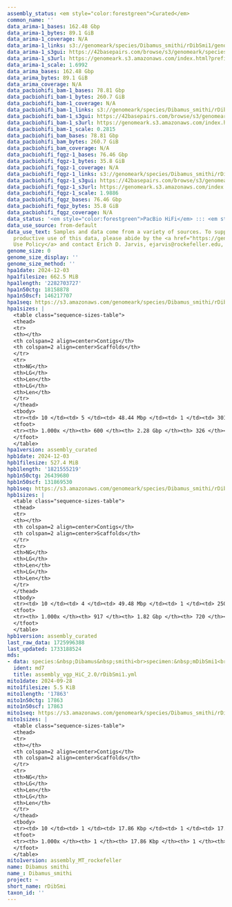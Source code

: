 ```yaml
---
assembly_status: <em style="color:forestgreen">Curated</em>
common_name: ''
data_arima-1_bases: 162.48 Gbp
data_arima-1_bytes: 89.1 GiB
data_arima-1_coverage: N/A
data_arima-1_links: s3://genomeark/species/Dibamus_smithi/rDibSmi1/genomic_data/arima/<br>
data_arima-1_s3gui: https://42basepairs.com/browse/s3/genomeark/species/Dibamus_smithi/rDibSmi1/genomic_data/arima/
data_arima-1_s3url: https://genomeark.s3.amazonaws.com/index.html?prefix=species/Dibamus_smithi/rDibSmi1/genomic_data/arima/
data_arima-1_scale: 1.6992
data_arima_bases: 162.48 Gbp
data_arima_bytes: 89.1 GiB
data_arima_coverage: N/A
data_pacbiohifi_bam-1_bases: 78.81 Gbp
data_pacbiohifi_bam-1_bytes: 260.7 GiB
data_pacbiohifi_bam-1_coverage: N/A
data_pacbiohifi_bam-1_links: s3://genomeark/species/Dibamus_smithi/rDibSmi1/genomic_data/pacbio_hifi/<br>
data_pacbiohifi_bam-1_s3gui: https://42basepairs.com/browse/s3/genomeark/species/Dibamus_smithi/rDibSmi1/genomic_data/pacbio_hifi/
data_pacbiohifi_bam-1_s3url: https://genomeark.s3.amazonaws.com/index.html?prefix=species/Dibamus_smithi/rDibSmi1/genomic_data/pacbio_hifi/
data_pacbiohifi_bam-1_scale: 0.2815
data_pacbiohifi_bam_bases: 78.81 Gbp
data_pacbiohifi_bam_bytes: 260.7 GiB
data_pacbiohifi_bam_coverage: N/A
data_pacbiohifi_fqgz-1_bases: 76.46 Gbp
data_pacbiohifi_fqgz-1_bytes: 35.8 GiB
data_pacbiohifi_fqgz-1_coverage: N/A
data_pacbiohifi_fqgz-1_links: s3://genomeark/species/Dibamus_smithi/rDibSmi1/genomic_data/pacbio_hifi/<br>
data_pacbiohifi_fqgz-1_s3gui: https://42basepairs.com/browse/s3/genomeark/species/Dibamus_smithi/rDibSmi1/genomic_data/pacbio_hifi/
data_pacbiohifi_fqgz-1_s3url: https://genomeark.s3.amazonaws.com/index.html?prefix=species/Dibamus_smithi/rDibSmi1/genomic_data/pacbio_hifi/
data_pacbiohifi_fqgz-1_scale: 1.9886
data_pacbiohifi_fqgz_bases: 76.46 Gbp
data_pacbiohifi_fqgz_bytes: 35.8 GiB
data_pacbiohifi_fqgz_coverage: N/A
data_status: '<em style="color:forestgreen">PacBio HiFi</em> ::: <em style="color:forestgreen">Arima</em>'
data_use_source: from-default
data_use_text: Samples and data come from a variety of sources. To support fair and
  productive use of this data, please abide by the <a href="https://genome10k.soe.ucsc.edu/data-use-policies/">Data
  Use Policy</a> and contact Erich D. Jarvis, ejarvis@rockefeller.edu, with any questions.
genome_size: 0
genome_size_display: ''
genome_size_method: ''
hpa1date: 2024-12-03
hpa1filesize: 662.5 MiB
hpa1length: '2282703727'
hpa1n50ctg: 18158878
hpa1n50scf: 146217707
hpa1seq: https://s3.amazonaws.com/genomeark/species/Dibamus_smithi/rDibSmi1/assembly_curated/rDibSmi1.hap1.cur.20241203.fasta.gz
hpa1sizes: |
  <table class="sequence-sizes-table">
  <thead>
  <tr>
  <th></th>
  <th colspan=2 align=center>Contigs</th>
  <th colspan=2 align=center>Scaffolds</th>
  </tr>
  <tr>
  <th>NG</th>
  <th>LG</th>
  <th>Len</th>
  <th>LG</th>
  <th>Len</th>
  </tr>
  </thead>
  <tbody>
  <tr><td> 10 </td><td> 5 </td><td> 48.44 Mbp </td><td> 1 </td><td> 301.69 Mbp </td></tr><tr><td> 20 </td><td> 10 </td><td> 39.78 Mbp </td><td> 2 </td><td> 250.08 Mbp </td></tr><tr><td> 30 </td><td> 16 </td><td> 33.25 Mbp </td><td> 3 </td><td> 189.33 Mbp </td></tr><tr><td> 40 </td><td> 23 </td><td> 25.51 Mbp </td><td> 5 </td><td> 170.22 Mbp </td></tr><tr style="background-color:#cccccc;"><td> 50 </td><td> 34 </td><td style="background-color:#88ff88;"> 18.16 Mbp </td><td> 6 </td><td style="background-color:#88ff88;"> 146.22 Mbp </td></tr><tr><td> 60 </td><td> 48 </td><td> 14.58 Mbp </td><td> 8 </td><td> 131.56 Mbp </td></tr><tr><td> 70 </td><td> 66 </td><td> 10.58 Mbp </td><td> 9 </td><td> 128.83 Mbp </td></tr><tr><td> 80 </td><td> 92 </td><td> 6.82 Mbp </td><td> 11 </td><td> 93.78 Mbp </td></tr><tr><td> 90 </td><td> 137 </td><td> 3.43 Mbp </td><td> 15 </td><td> 50.12 Mbp </td></tr><tr><td> 100 </td><td> 600 </td><td> 9.69 Kbp </td><td> 326 </td><td> 9.69 Kbp </td></tr></tbody>
  <tfoot>
  <tr><th> 1.000x </th><th> 600 </th><th> 2.28 Gbp </th><th> 326 </th><th> 2.28 Gbp </th></tr>
  </tfoot>
  </table>
hpa1version: assembly_curated
hpb1date: 2024-12-03
hpb1filesize: 527.4 MiB
hpb1length: '1821555219'
hpb1n50ctg: 26439680
hpb1n50scf: 131869530
hpb1seq: https://s3.amazonaws.com/genomeark/species/Dibamus_smithi/rDibSmi1/assembly_curated/rDibSmi1.hap2.cur.20241203.fasta.gz
hpb1sizes: |
  <table class="sequence-sizes-table">
  <thead>
  <tr>
  <th></th>
  <th colspan=2 align=center>Contigs</th>
  <th colspan=2 align=center>Scaffolds</th>
  </tr>
  <tr>
  <th>NG</th>
  <th>LG</th>
  <th>Len</th>
  <th>LG</th>
  <th>Len</th>
  </tr>
  </thead>
  <tbody>
  <tr><td> 10 </td><td> 4 </td><td> 49.48 Mbp </td><td> 1 </td><td> 250.59 Mbp </td></tr><tr><td> 20 </td><td> 8 </td><td> 43.01 Mbp </td><td> 2 </td><td> 189.17 Mbp </td></tr><tr><td> 30 </td><td> 12 </td><td> 38.71 Mbp </td><td> 3 </td><td> 170.44 Mbp </td></tr><tr><td> 40 </td><td> 17 </td><td> 31.68 Mbp </td><td> 4 </td><td> 146.48 Mbp </td></tr><tr style="background-color:#cccccc;"><td> 50 </td><td> 24 </td><td style="background-color:#88ff88;"> 26.44 Mbp </td><td> 6 </td><td style="background-color:#88ff88;"> 131.87 Mbp </td></tr><tr><td> 60 </td><td> 32 </td><td> 18.64 Mbp </td><td> 7 </td><td> 129.18 Mbp </td></tr><tr><td> 70 </td><td> 44 </td><td> 11.19 Mbp </td><td> 9 </td><td> 93.81 Mbp </td></tr><tr><td> 80 </td><td> 62 </td><td> 8.60 Mbp </td><td> 11 </td><td> 66.28 Mbp </td></tr><tr><td> 90 </td><td> 93 </td><td> 3.89 Mbp </td><td> 14 </td><td> 49.05 Mbp </td></tr><tr><td> 100 </td><td> 917 </td><td> 6.86 Kbp </td><td> 720 </td><td> 6.86 Kbp </td></tr></tbody>
  <tfoot>
  <tr><th> 1.000x </th><th> 917 </th><th> 1.82 Gbp </th><th> 720 </th><th> 1.82 Gbp </th></tr>
  </tfoot>
  </table>
hpb1version: assembly_curated
last_raw_data: 1725996388
last_updated: 1733188524
mds:
- data: species:&nbsp;Dibamus&nbsp;smithi<br>specimen:&nbsp;mDibSmi1<br>projects:&nbsp;<br>&nbsp;&nbsp;-&nbsp;vgp<br>assembled_by_group:&nbsp;Rockefeller<br>data_location:&nbsp;S3<br>release_to:&nbsp;S3<br>combine_for_curation:&nbsp;true<br>hap1:&nbsp;s3://genomeark/species/Dibamus_Smithi/rDibSmi1/assembly_vgp_HiC_2.0/evaluation/rDibSmi1.HiC.hap2.20240928.fasta.gz<br>hap2:&nbsp;s3://genomeark/species/Dibamus_Smithi/rDibSmi1/assembly_vgp_HiC_2.0/evaluation/rDibSmi1.HiC.hap1.20240928.fasta.gz<br>pretext_hap1:&nbsp;s3://genomeark/species/Dibamus_Smithi/rDibSmi1/assembly_vgp_HiC_2.0/evaluation/hap1/pretext/rDibSmi1_hap1__s2_heatmap.pretext<br>pretext_hap2:&nbsp;s3://genomeark/species/Dibamus_Smithi/rDibSmi1/assembly_vgp_HiC_2.0/evaluation/hap2/pretext/rDibSmi1_hap2__s2_heatmap.pretext<br>kmer_spectra_img:&nbsp;s3://genomeark/species/Dibamus_Smithi/rDibSmi1/species/Dibamus_Smithi/mDibSmi1/assembly_vgp_HiC_2.0/evaluation/merqury/mDibSmi1_png<br>pacbio_read_dir:&nbsp;s3://genomeark/species/Dibamus_Smithi/rDibSmi1/genomic_data/pacbio_hifi/<br>pacbio_read_type:&nbsp;hifi<br>hic_read_dir:&nbsp;s3://genomeark/species/Dibamus_Smithi/rDibSmi1/genomic_data/arima/<br>mito:&nbsp;s3://genomeark/species/species/Dibamus_Smithi/rDibSmi1/assembly_MT_rockefeller/rDibSmi1.MT.20240928.fasta<br>pipeline:&nbsp;<br>&nbsp;&nbsp;-&nbsp;hifiasm&nbsp;(0.19.8+galaxy0)<br>&nbsp;&nbsp;-&nbsp;yahs&nbsp;(1.2a.2+galaxy1)<br>notes:&nbsp;This&nbsp;was&nbsp;a&nbsp;Hifiasm-HiC&nbsp;assembly&nbsp;of&nbsp;rDibSmi1,&nbsp;resulting&nbsp;in&nbsp;two&nbsp;complete&nbsp;haplotypes.&nbsp;HiC&nbsp;scaffolding&nbsp;was&nbsp;performed&nbsp;with&nbsp;YaHS.&nbsp;The&nbsp;HiC&nbsp;prep&nbsp;kit&nbsp;used&nbsp;was&nbsp;Arima&nbsp;library&nbsp;prep.&nbsp;The&nbsp;HiC&nbsp;reads&nbsp;needed&nbsp;to&nbsp;have&nbsp;5&nbsp;bp&nbsp;trimmed&nbsp;from&nbsp;the&nbsp;5'&nbsp;end&nbsp;due&nbsp;to&nbsp;adapter&nbsp;left&nbsp;over&nbsp;from&nbsp;the&nbsp;Arima&nbsp;library&nbsp;prep&nbsp;kit.&nbsp;This&nbsp;is&nbsp;a&nbsp;VGP&nbsp;Phase&nbsp;1&nbsp;species&nbsp;we&nbsp;are&nbsp;submitting&nbsp;for&nbsp;dual&nbsp;curation.<br>
  ident: md7
  title: assembly_vgp_HiC_2.0/rDibSmi1.yml
mito1date: 2024-09-28
mito1filesize: 5.5 KiB
mito1length: '17863'
mito1n50ctg: 17863
mito1n50scf: 17863
mito1seq: https://s3.amazonaws.com/genomeark/species/Dibamus_smithi/rDibSmi1/assembly_MT_rockefeller/rDibSmi1.MT.20240928.fasta.gz
mito1sizes: |
  <table class="sequence-sizes-table">
  <thead>
  <tr>
  <th></th>
  <th colspan=2 align=center>Contigs</th>
  <th colspan=2 align=center>Scaffolds</th>
  </tr>
  <tr>
  <th>NG</th>
  <th>LG</th>
  <th>Len</th>
  <th>LG</th>
  <th>Len</th>
  </tr>
  </thead>
  <tbody>
  <tr><td> 10 </td><td> 1 </td><td> 17.86 Kbp </td><td> 1 </td><td> 17.86 Kbp </td></tr><tr><td> 20 </td><td> 1 </td><td> 17.86 Kbp </td><td> 1 </td><td> 17.86 Kbp </td></tr><tr><td> 30 </td><td> 1 </td><td> 17.86 Kbp </td><td> 1 </td><td> 17.86 Kbp </td></tr><tr><td> 40 </td><td> 1 </td><td> 17.86 Kbp </td><td> 1 </td><td> 17.86 Kbp </td></tr><tr style="background-color:#cccccc;"><td> 50 </td><td> 1 </td><td style="background-color:#ff8888;"> 17.86 Kbp </td><td> 1 </td><td style="background-color:#ff8888;"> 17.86 Kbp </td></tr><tr><td> 60 </td><td> 1 </td><td> 17.86 Kbp </td><td> 1 </td><td> 17.86 Kbp </td></tr><tr><td> 70 </td><td> 1 </td><td> 17.86 Kbp </td><td> 1 </td><td> 17.86 Kbp </td></tr><tr><td> 80 </td><td> 1 </td><td> 17.86 Kbp </td><td> 1 </td><td> 17.86 Kbp </td></tr><tr><td> 90 </td><td> 1 </td><td> 17.86 Kbp </td><td> 1 </td><td> 17.86 Kbp </td></tr><tr><td> 100 </td><td> 1 </td><td> 17.86 Kbp </td><td> 1 </td><td> 17.86 Kbp </td></tr></tbody>
  <tfoot>
  <tr><th> 1.000x </th><th> 1 </th><th> 17.86 Kbp </th><th> 1 </th><th> 17.86 Kbp </th></tr>
  </tfoot>
  </table>
mito1version: assembly_MT_rockefeller
name: Dibamus smithi
name_: Dibamus_smithi
project: ~
short_name: rDibSmi
taxon_id: ''
---
```

